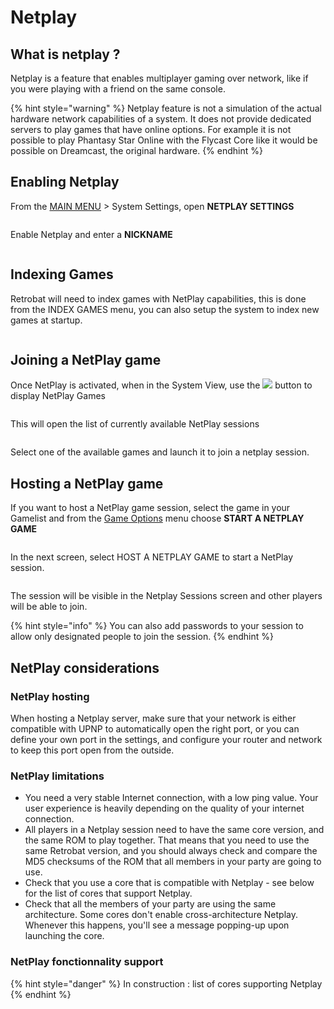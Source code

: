 # Netplay

## What is netplay ?

Netplay is a feature that enables multiplayer gaming over network, like if you were playing with a friend on the same console.

{% hint style="warning" %}
Netplay feature is not a simulation of the actual hardware network capabilities of a system. It does not provide dedicated servers to play games that have online options. For example it is not possible to play Phantasy Star Online with the Flycast Core like it would be possible on Dreamcast, the original hardware.
{% endhint %}

## Enabling Netplay

From the [MAIN MENU](../navigation/main-menu.md#system-settings) > System Settings, open **NETPLAY SETTINGS**

<figure><img src="https://i.imgur.com/YzDNvgT.png" alt=""><figcaption></figcaption></figure>

Enable Netplay and enter a **NICKNAME**

<figure><img src="https://i.imgur.com/fHM5DdV.png" alt=""><figcaption></figcaption></figure>

## **Indexing Games**

Retrobat will need to index games with NetPlay capabilities, this is done from the INDEX GAMES menu, you can also setup the system to index new games at startup.

<figure><img src="https://i.imgur.com/UDjXs0o.png" alt=""><figcaption></figcaption></figure>

## Joining a NetPlay game

Once NetPlay is activated, when in the System View, use the ![](<../.gitbook/assets/image (3) (1) (2).png>)  button to display NetPlay Games

<figure><img src="https://i.imgur.com/dfzVYyY.png" alt=""><figcaption></figcaption></figure>

This will open the list of currently available NetPlay sessions

<figure><img src="https://i.imgur.com/bR2g3Ab.png" alt=""><figcaption></figcaption></figure>

Select one of the available games and launch it to join a netplay session.



## Hosting a NetPlay game

If you want to host a NetPlay game session, select the game in your Gamelist and from the [Game Options](../navigation/game-options.md) menu choose **START A NETPLAY GAME**

<figure><img src="https://i.imgur.com/XriDKwq.png" alt=""><figcaption></figcaption></figure>

In the next screen, select HOST A NETPLAY GAME to start a NetPlay session.

<figure><img src="https://i.imgur.com/t1ENzuy.png" alt=""><figcaption></figcaption></figure>

The session will be visible in the Netplay Sessions screen and other players will be able to join.

{% hint style="info" %}
You can also add passwords to your session to allow only designated people to join the session.
{% endhint %}

## NetPlay considerations

### NetPlay hosting

When hosting a Netplay server, make sure that your network is either compatible with UPNP to automatically open the right port, or you can define your own port in the settings, and configure your router and network to keep this port open from the outside.



### NetPlay limitations

* You need a very stable Internet connection, with a low ping value. Your user experience is heavily depending on the quality of your internet connection.&#x20;
* All players in a Netplay session need to have the same core version, and the same ROM to play together. That means that you need to use the same Retrobat version, and you should always check and compare the MD5 checksums of the ROM that all members in your party are going to use.
* Check that you use a core that is compatible with Netplay - see below for the list of cores that support Netplay.
* Check that all the members of your party are using the same architecture. Some cores don't enable cross-architecture Netplay. Whenever this happens, you'll see a message popping-up upon launching the core.

### NetPlay fonctionnality support

{% hint style="danger" %}
In construction : list of cores supporting Netplay
{% endhint %}
